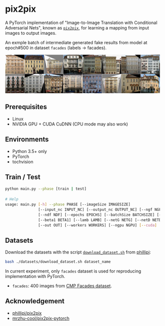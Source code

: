 # pix2pix

A PyTorch implementation of "Image-to-Image Translation with Conditional Adversarial Nets", known as [`pix2pix`](https://phillipi.github.io/pix2pix/), for learning a mapping from input images to output images.

An exmple batch of intermediate generated fake results from model at epoch#500 in dataset `facades` (labels -> facades).

![](docs/fake_samples_epoch500.png)

## Prerequisites

- Linux
- NVIDIA GPU + CUDA CuDNN (CPU mode may also work)

## Environments

- Python 3.5+ only
- PyTorch
- tochvision

## Train / Test

```bash
python main.py --phase [train | test]

# Help
usage: main.py [-h] --phase PHASE [--imageSize IMAGESIZE]
               [--input_nc INPUT_NC] [--output_nc OUTPUT_NC] [--ngf NGF]
               [--ndf NDF] [--epochs EPOCHS] [--batchSize BATCHSIZE] [--lr LR]
               [--beta1 BETA1] [--lamb LAMB] [--netG NETG] [--netD NETD]
               [--out OUT] [--workers WORKERS] [--ngpu NGPU] [--cuda]

```


## Datasets

Download the datasets with  the script [`download_dataset.sh`](https://github.com/phillipi/pix2pix/blob/master/datasets/download_dataset.sh) from [phillipi](https://github.com/phillipi):

```bash
bash ./datasets/download_dataset.sh dataset_name
```

In current experiment, only `facades` dataset is used for reproducing implementation with PyTorch.

- `facades`: 400 images from [CMP Facades dataset](http://cmp.felk.cvut.cz/~tylecr1/facade/).

## Acknowledgement
- [phillipi/pix2pix](https://github.com/phillipi/pix2pix)
- [mrzhu-cool/pix2pix-pytorch](https://github.com/mrzhu-cool/pix2pix-pytorch)
